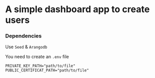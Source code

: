 

# A simple dashboard app to create users 

### Dependencies

Use `Seed` &  `Arangodb`

You need to create an `.env` file 

```dotenv
PRIVATE_KEY_PATH="path/to/file"
PUBLIC_CERTIFICAT_PATH="path/to/file"

```